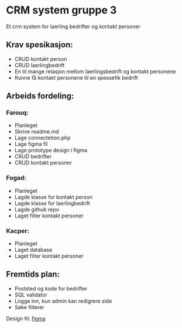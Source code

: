 # CRM system gruppe 3
Et crm system for laerling bedrifter og kontakt personer

## Krav spesikasjon:
* CRUD kontakt person
* CRUD laerlingbedrift
* En til mange relasjon mellom laerlingsbedrift og kontakt personene
* Kunne få kontakt personene til en spessefik bedrift

## Arbeids fordeling:

### Farouq:
* Planleget
* Skrive readme.md
* Lage connectetion.php
* Lage figma fil
* Lage prototype design i figma
* CRUD bedrifter
* CRUD kontakt personer

### Fogad:
* Planleget
* Lagde klasse for kontakt person 
* Lagde klasse for laerlingbedrift
* Lagde github repo
* Laget filter kontakt personer

### Kacper:
* Planleget
* Laget database
* Laget filter kontakt personer

## Fremtids plan:
* Poststed og kode for bedrifter
* SQL validator
* Logge inn, kun admin kan redigrere side
* Søke filterer


Design fil: [figma](https://www.figma.com/file/583UQkmZ03ORYwDYSTCY40/Untitled?type=design&node-id=0%3A1&mode=design&t=NUXagWx2J67Azi8P-1)

